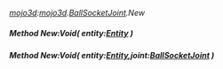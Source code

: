 _[mojo3d](../../modules/mojo3d/mojo3d-module.md):[mojo3d](../../modules/mojo3d/mojo3d-module.md).[BallSocketJoint](../../modules/mojo3d/mojo3d-ballsocketjoint.md).New_
##### Method New:Void( entity:[Entity](../../modules/mojo3d/mojo3d-entity.md) )
##### Method New:Void( entity:[Entity](../../modules/mojo3d/mojo3d-entity.md),joint:[BallSocketJoint](../../modules/mojo3d/mojo3d-ballsocketjoint.md) )
